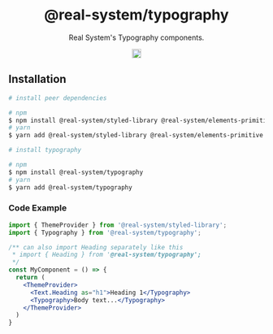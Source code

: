 <h1 align="center">@real-system/typography</h1>
<p align="center">Real System's Typography components.</p>
<p align="center">
<a href="https://www.npmjs.com/package/@real-system/typography"><img src="https://badgen.net/npm/v/@real-system/typography?label=&icon=npm&color=blue" alt="npm version" height="18"/></a>
</p>

## Installation

```bash
# install peer dependencies

# npm
$ npm install @real-system/styled-library @real-system/elements-primitive @real-system/utils-library react react-dom
# yarn
$ yarn add @real-system/styled-library @real-system/elements-primitive @real-system/utils-library react react-dom

# install typography

# npm
$ npm install @real-system/typography
# yarn
$ yarn add @real-system/typography
```

### Code Example

```jsx
import { ThemeProvider } from '@real-system/styled-library';
import { Typography } from '@real-system/typography';

/** can also import Heading separately like this
 * import { Heading } from '@real-system/typography';
 */
const MyComponent = () => {
  return (
    <ThemeProvider>
      <Text.Heading as="h1">Heading 1</Typography>
      <Typography>Body text...</Typography>
    </ThemeProvider>
  )
}

```
